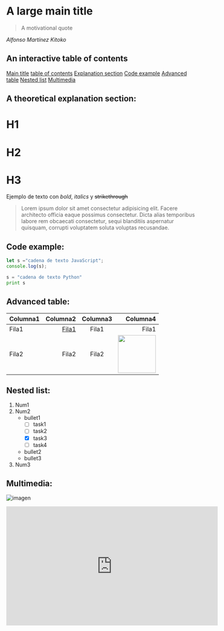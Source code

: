 # A large main title

>A motivational quote

_Alfonso Martínez Kitoko_

## An interactive table of contents

[Main title](#a-large-main-title)
[table of contents](#an-interactive-table-of-contents)
[Explanation section](#a-theoretical-explanation-section)
[Code example](#code-example)
[Advanced table](#advanced-table)
[Nested list](#nested-list)
[Multimedia](#multimedia)

## A theoretical explanation section:

# H1
# H2
# H3

Ejemplo de texto con *bold*, _italics_ y ~~strikethrough~~
> Lorem ipsum dolor sit amet consectetur adipisicing elit. Facere architecto officia eaque possimus consectetur.
> Dicta alias temporibus labore rem obcaecati consectetur, sequi blanditiis aspernatur quisquam, corrupti voluptatem soluta voluptas recusandae.

## Code example:

```javascript
let s ="cadena de texto JavaScript";
console.log(s);
```
```python
s = "cadena de texto Python"
print s
```

## Advanced table:
| Columna1 | Columna2 | Columna3 | Columna4 |
| -------- | --------: | :--------: | --------: |
| Fila1 | [Fila1](httsp://www.google.es)| Fila1 | Fila1 |
| Fila2 | Fila2 | Fila2 | <img src="https://files.worldwildlife.org/wwfcmsprod/images/Axolotl_WWsummer2021/story_full_width/1vwydt3icc_axolotl_WWsummer2021.jpg" width=100> |

## Nested list:

1. Num1
2. Num2
	- bullet1
		- [ ] task1
		- [ ] task2
		- [x] task3
		- [ ] task4
	- bullet2
	- bullet3
3. Num3

## Multimedia:

![imagen](https://encrypted-tbn3.gstatic.com/images?q=tbn:ANd9GcQhgLbMsmN8e5xdiuUkPylNLeMPrRy2UeVJo10RZ8PQLrggEpHUOih6ZMXPBFtUFPaUTum8jovHHd_GSqeGtZJWtxCqjTehPw-kgfgri_I)
<iframe width="560" height="315" src="https://www.youtube.com/embed/xvFZjo5PgG0?si=ZMTs2t7wQMDmis7U" title="YouTube video player" frameborder="0" allow="accelerometer; autoplay; clipboard-write; encrypted-media; gyroscope; picture-in-picture; web-share" referrerpolicy="strict-origin-when-cross-origin" allowfullscreen></iframe>